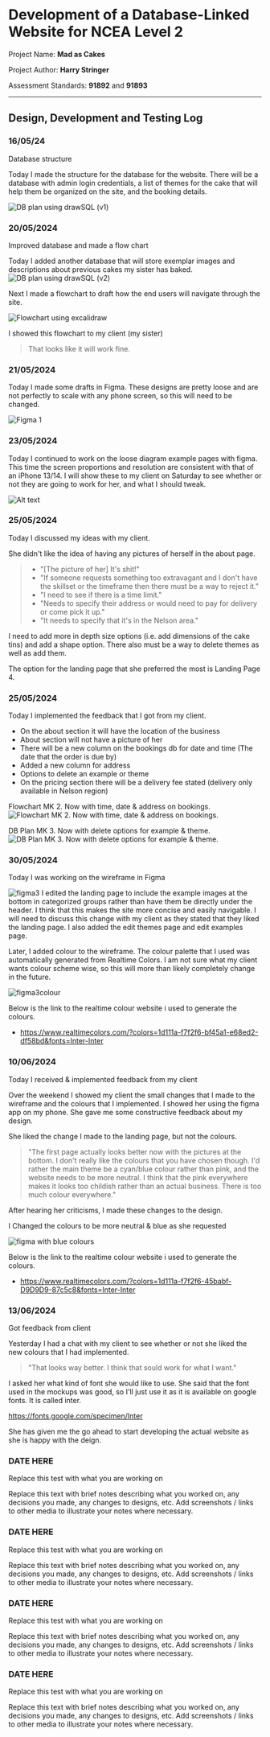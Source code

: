 # Development of a Database-Linked Website for NCEA Level 2

Project Name: **Mad as Cakes**

Project Author: **Harry Stringer**

Assessment Standards: **91892** and **91893**


-------------------------------------------------

## Design, Development and Testing Log

### 16/05/24

Database structure

Today I made the structure for the database for the website. There will be a database with admin login credentials, a list of themes for the cake that will help them be organized on the site, and the booking details.

![DB plan using drawSQL (v1) ](images/dbPlan1.png)

### 20/05/2024

Improved database and made a flow chart

Today I added another database that will store exemplar images and descriptions about previous cakes my sister has baked.
![DB plan using drawSQL (v2) ](images/dbPlan2.png)

Next I made a flowchart to draft how the end users will navigate through the site.

![Flowchart using excalidraw](images/flowchartPlan1.png)

I showed this flowchart to my client (my sister)

>That looks like it will work fine.

### 21/05/2024

Today I made some drafts in Figma. These designs are pretty loose and are not perfectly to scale with any phone screen, so this will need to be changed.

![Figma 1](images/figma1.png)

### 23/05/2024

Today I continued to work on the loose diagram example pages with figma. This time the screen proportions and resolution are consistent with that of an iPhone 13/14. I will show these to my client on Saturday to see whether or not they are going to work for her, and what I should tweak.

![Alt text](images/figma2.png)

### 25/05/2024

Today I discussed my ideas with my client.

She didn't like the idea of having any pictures of herself in the about page.
> - "[The picture of her] It's shit!"
> - "If someone requests something too extravagant and I don't have the skillset or the timeframe then there must be a way to reject it."
> - "I need to see if there is a time limit."
> - "Needs to specify their address or would need to pay for delivery or come pick it up."
> - "It needs to specify that it's in the Nelson area."

I need to add more in depth size options (i.e. add dimensions of the cake tins) and add a shape option.
There also must be a way to delete themes as well as add them.

The option for the landing page that she preferred the most is Landing Page 4.

### 25/05/2024

Today I implemented the feedback that I got from my client.

- On the about section it will have the location of the business
- About section will not have a picture of her 
- There will be a new column on the bookings db for date and time (The date that the order is due by)
- Added a new column for address
- Options to delete an example or theme
- On the pricing section there will be a delivery fee stated (delivery only available in Nelson region)

Flowchart MK 2. Now with time, date & address on bookings.
![Flowchart MK 2. Now with time, date & address on bookings.](images/flowchartPlan2.png)

DB Plan MK 3. Now with delete options for example & theme.
![DB Plan MK 3. Now with delete options for example & theme.](images/dbPlan3.png)

### 30/05/2024

Today I was working on the wireframe in Figma

![figma3](images/figma3.png)
I edited the landing page to include the example images at the bottom in categorized groups rather than have them be directly under the header. I think that this makes the site more concise and easily navigable. I will need to discuss this change with my client as they stated that they liked the landing page. I also added the edit themes page and edit examples page.

Later, I added colour to the wireframe. The colour palette that I used was automatically generated from Realtime Colors. I am not sure what my client wants colour scheme wise, so this will more than likely completely change in the future.

![figma3colour](images/figma3colour.png)

Below is the link to the realtime colour website i used to generate the colours.
- https://www.realtimecolors.com/?colors=1d111a-f7f2f6-bf45a1-e68ed2-df58bd&fonts=Inter-Inter

### 10/06/2024

Today I received & implemented feedback from my client

Over the weekend I showed my client the small changes that I made to the wireframe and the colours that I implemented. I showed her using the figma app on my phone. She gave me some constructive feedback about my design.

She liked the change I made to the landing page, but not the colours.
>"The first page actually looks better now with the pictures at the bottom. I don't really like the colours that you have chosen though. I'd rather the main theme be a cyan/blue colour rather than pink, and the website needs to be more neutral. I think that the pink everywhere makes it looks too childish rather than an actual business. There is too much colour everywhere."

After hearing her criticisms, I made these changes to the design.

I Changed the colours to be more neutral & blue as she requested

![figma with blue colours](images/figma4.png)

Below is the link to the realtime colour website i used to generate the colours.
- https://www.realtimecolors.com/?colors=1d111a-f7f2f6-45babf-D9D9D9-87c5c8&fonts=Inter-Inter

### 13/06/2024

Got feedback from client

Yesterday I had a chat with my client to see whether or not she liked the new colours that I had implemented.

>"That looks way better. I think that sould work for what I want."

I asked her what kind of font she would like to use. She said that the font used in the mockups was good, so I'll just use it as it is available on google fonts. It is called inter.

https://fonts.google.com/specimen/Inter

She has given me the go ahead to start developing the actual website as she is happy with the deign.

### DATE HERE

Replace this test with what you are working on

Replace this text with brief notes describing what you worked on, any decisions you made, any changes to designs, etc. Add screenshots / links to other media to illustrate your notes where necessary.

### DATE HERE

Replace this test with what you are working on

Replace this text with brief notes describing what you worked on, any decisions you made, any changes to designs, etc. Add screenshots / links to other media to illustrate your notes where necessary.

### DATE HERE

Replace this test with what you are working on

Replace this text with brief notes describing what you worked on, any decisions you made, any changes to designs, etc. Add screenshots / links to other media to illustrate your notes where necessary.

### DATE HERE

Replace this test with what you are working on

Replace this text with brief notes describing what you worked on, any decisions you made, any changes to designs, etc. Add screenshots / links to other media to illustrate your notes where necessary.